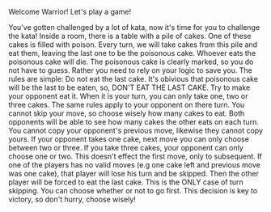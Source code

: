 Welcome Warrior! Let's play a game!

You've gotten challenged by a lot of kata, now it's time for you to challenge the kata!
Inside a room, there is a table with a pile of cakes. One of these cakes is filled with poison. Every turn, we will take cakes from this pile and eat them, leaving the last one to be the poisonous cake. Whoever eats the poisonous cake will die. The poisonous cake is clearly marked, so you do not have to guess. Rather you need to rely on your logic to save you.
The rules are simple:
	Do not eat the last cake. It's obivious that poisonous cake will be the last to be eaten, so, DON'T EAT THE LAST CAKE. Try to make your opponent eat it.
	When it is your turn, you can only take one, two or three cakes. The same rules apply to your opponent on there turn. You cannot skip your move, so choose wisely how many cakes to eat. Both opponents will be able to see how many cakes the other eats on each turn.
	You cannot copy your opponent's previous move, likewise they cannot copy yours. If your opponent takes one cake, next move you can only choose between two or three. If you take three cakes, your opponent can only choose one or two. This doesn't effect the first move, only to subsequent.
	If one of the players has no valid moves (e.g one cake left and previous move was one cake), that player will lose his turn and be skipped. Then the other player will be forced to eat the last cake. This is the ONLY case of turn skipping.
	You can choose whether or not to go first. This decision is key to victory, so don't hurry, choose wisely!